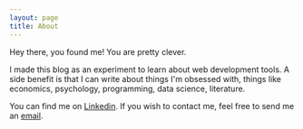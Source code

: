 ```yaml
---
layout: page
title: About
---
```


<p class="message">
  Hey there, you found me! You are pretty clever.
</p>

I made this blog as an experiment to learn about web development tools. A side benefit is that I can write about things I'm obsessed with, things like economics, psychology, programming, data science, literature.
 
You can find me on [Linkedin](http://ca.linkedin.com/in/akondamreddy). If you wish to contact me, feel free to send me an [email](abhinaykondamreddy@gmail.com).

